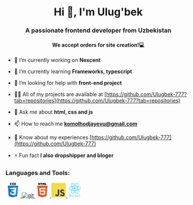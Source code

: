 <h1 align="center">Hi 👋, I'm Ulug'bek</h1>
<h3 align="center">A passionate frontend developer from Uzbekistan</h3>
<h4 align="center">We accept orders for site creation!💻</h4>

- 🔭 I’m currently working on **Nexcent**

- 🌱 I’m currently learning **Frameworks, typescript**

- 🤝 I’m looking for help with **front-end project**

- 👨‍💻 All of my projects are available at [https://github.com/Ulugbek-777?tab=repositories](https://github.com/Ulugbek-777?tab=repositories)

- 💬 Ask me about **html, css and js**

- 📫 How to reach me **komolhodjayevu@gmail.com**

- 📄 Know about my experiences [https://github.com/Ulugbek-777](https://github.com/Ulugbek-777)

- ⚡ Fun fact **I also dropshipper and bloger**

  
<h3 align="left">Languages and Tools:</h3>
<p align="left"> <a href="https://www.w3schools.com/css/" target="_blank" rel="noreferrer"> <img src="https://raw.githubusercontent.com/devicons/devicon/master/icons/css3/css3-original-wordmark.svg" alt="css3" width="40" height="40"/> </a> <a href="https://git-scm.com/" target="_blank" rel="noreferrer"> <img src="https://www.vectorlogo.zone/logos/git-scm/git-scm-icon.svg" alt="git" width="40" height="40"/> </a> <a href="https://www.w3.org/html/" target="_blank" rel="noreferrer"> <img src="https://raw.githubusercontent.com/devicons/devicon/master/icons/html5/html5-original-wordmark.svg" alt="html5" width="40" height="40"/> </a> <a href="https://developer.mozilla.org/en-US/docs/Web/JavaScript" target="_blank" rel="noreferrer"> <img src="https://raw.githubusercontent.com/devicons/devicon/master/icons/javascript/javascript-original.svg" alt="javascript" width="40" height="40"/> </a> <a href="https://reactjs.org/" target="_blank" rel="noreferrer"> <img src="https://raw.githubusercontent.com/devicons/devicon/master/icons/react/react-original-wordmark.svg" alt="react" width="40" height="40"/> </a></p>
